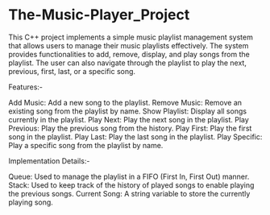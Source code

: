 # The-Music-Player_Project
This C++ project implements a simple music playlist management system that allows users to manage their music playlists effectively. The system provides functionalities to add, remove, display, and play songs from the playlist. The user can also navigate through the playlist to play the next, previous, first, last, or a specific song.


Features:-

Add Music: Add a new song to the playlist.
Remove Music: Remove an existing song from the playlist by name.
Show Playlist: Display all songs currently in the playlist.
Play Next: Play the next song in the playlist.
Play Previous: Play the previous song from the history.
Play First: Play the first song in the playlist.
Play Last: Play the last song in the playlist.
Play Specific: Play a specific song from the playlist by name.

Implementation Details:-

Queue: Used to manage the playlist in a FIFO (First In, First Out) manner.
Stack: Used to keep track of the history of played songs to enable playing the previous songs.
Current Song: A string variable to store the currently playing song.
